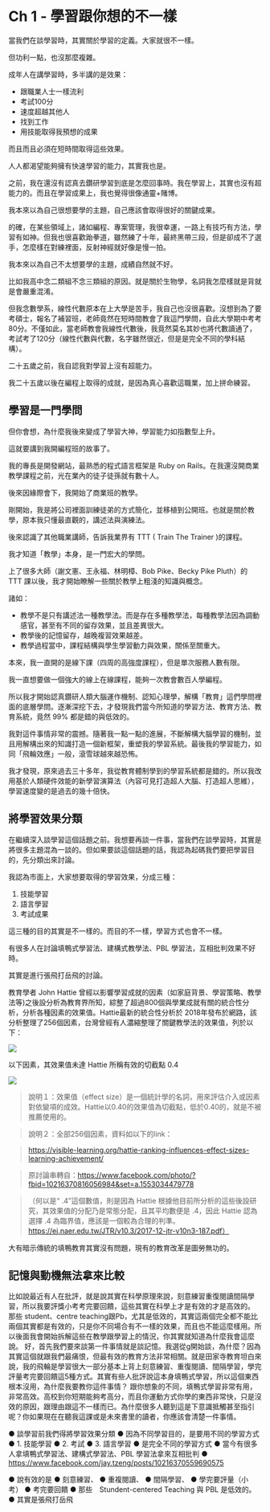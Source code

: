 # Ch 1 - 學習跟你想的不一樣

當我們在談學習時，其實關於學習的定義。大家就很不一樣。

但功利一點，也沒那麼複雜。

成年人在講學習時，多半講的是效果：

* 跟職業人士一樣流利
* 考試100分
* 速度超越其他人
* 找到工作
* 用技能取得我預想的成果

而且而且必須在短時間取得這些效果。

人人都渴望能夠擁有快速學習的能力，其實我也是。

之前，我在還沒有認真去鑽研學習到底是怎麼回事時。我在學習上，其實也沒有超能力的。而且在學習成果上，我也覺得很像通靈+賭博。

我本來以為自己很想要學的主題，自己應該會取得很好的關鍵成果。

的確，在某些領域上，諸如編程、專案管理，我很幸運，一路上有技巧有方法，學習有如神。但我也很喜歡跆拳道，雖然練了十年，最終黑帶三段，但是卻成不了選手，怎麼樣在對練裡面，反射神經就好像是慢一拍。

我本來以為自己不太想要學的主題，成績自然就不好。

比如我高中念二類組不念三類組的原因。就是關於生物學，名詞我怎麼樣就是背就是會嚴重混淆。

但我念數學系，線性代數原本在上大學是苦手，我自己也沒很喜歡。沒想到為了要考碩士，報名了補習班，老師竟然在短時間教會了我這門學問，自此大學期中考考80分。不僅如此，當老師教會我線性代數後，我竟然莫名其妙也將代數讀通了，考試考了120分（線性代數與代數，名字雖然很近，但是是完全不同的學科結構）。

二十五歲之前，我自認我對學習上沒有超能力。

我二十五歲以後在編程上取得的成就，是因為真心喜歡這職業，加上拼命練習。

## 學習是一門學問

但你會想，為什麼我後來變成了學習大神，學習能力如指數型上升。

這就要講到我開編程班的故事了。

我的專長是開發網站，最熟悉的程式語言框架是 Ruby on Rails。在我還沒開商業教學課程之前，光在業內的徒子徒孫就有數十人。

後來因緣際會下，我開始了商業班的教學。

剛開始，我是將公司裡面訓練徒弟的方式簡化，並移植到公開班。也就是關於教學，原本我只懂最直觀的，講述法與演練法。

後來認識了其他職業講師，告訴我業界有 TTT ( Train The Trainer )的課程。

我才知道「教學」本身，是一門宏大的學問。

上了很多大師（謝文憲、王永福、林明樟、Bob Pike、Becky Pike Pluth）的 TTT 課以後，我才開始瞭解一些關於教學上粗淺的知識與概念。

諸如：

* 教學不是只有講述法一種教學法。而是存在多種教學法，每種教學法因為調動感官，甚至有不同的留存效果，並且差異很大。
* 教學後的記憶留存，越晚複習效果越差。
* 教學過程當中，課程結構與學生學習動力與效果，關係至關重大。

本來，我一直開的是線下課（四周的高強度課程），但是單次服務人數有限。

我一直想要做一個強大的線上在線課程，能夠一次教會數百人學編程。

所以我才開始認真鑽研人類大腦運作機制、認知心理學，解構「教育」這們學問裡面的底層學問。逐漸深挖下去，才發現我們當今所知道的學習方法、教育方法、教育系統，竟然 99% 都是錯的與低效的。

我對這件事情非常的震撼。隨著我一點一點的進展，不斷解構大腦學習的機制，並且用解構出來的知識打造一個新框架，重塑我的學習系統。最後我的學習能力，如同「飛輪效應」一般，滾雪球越來越恐怖。

我才發現，原來過去三十多年，我從教育體制學到的學習系統都是錯的。所以我改用基於人類硬件效能的新學習演算法（內容可見打造超人大腦、打造超人思維），學習速度變的是過去的幾十倍快。

## 將學習效果分類

在繼續深入談學習這個話題之前。我想要再談一件事，當我們在談學習時，其實是將很多主題混為一談的。但如果要談這個話題的話，我認為起碼我們要把學習目的，先分類出來討論。

我認為市面上，大家想要取得的學習效果，分成三種：

1. 技能學習
2. 語言學習
3. 考試成果

這三種的目的其實是不一樣的。而目的不一樣，學習方式也會不一樣。

有很多人在討論填鴨式學習法、建構式教學法、PBL 學習法，互相批判效果不好時。

其實是進行張飛打岳飛的討論。

教育學者 John Hattie 曾經以影響學習成就的因素（如家庭背景、學習策略、教學法等)之後設分析為教育界所知，綜整了超過800個與學業成就有關的統合性分析，分析各種因素的效果值。Hattie最新的統合性分析於 2018年發布於網路，該分析整理了256個因素，台灣曾經有人濃縮整理了關鍵教學法的效果值，列於以下：

![](https://cln.sh/DogxYt+)

以下因素，其效果值未達 Hattie 所稱有效的切截點 0.4

![](https://cln.sh/bsI1dC+)

> 說明１：效果值（effect size）是一個統計學的名詞，用來評估介入或因素對依變項的成效。Hattie以0.40的效果值為切截點，低於0.40的，就是不被推薦使用的。

> 說明２：全部256個因素，資料如以下的link：

> https://visible-learning.org/hattie-ranking-influences-effect-sizes-learning-achievement/

> 原討論串轉自：https://www.facebook.com/photo/?fbid=10216370816056984&set=a.1553034479778

> （何以是“ .4”這個數值，則是因為 Hattie 根據他目前所分析的這些後設研究，其效果值的分配乃是常態分配，且其平均數便是 .4，因此 Hattie 認為選擇 .4 為臨界值，應該是一個較為合理的判準。https://ej.naer.edu.tw/JTR/v10.3/2017-12-jtr-v10n3-187.pdf）

大有暗示傳統的填鴨教育其實沒有問題，現有的教育改革是圖勞無功的。

## 記憶與動機無法拿來比較


比如說最近有人在批評，就是說其實在科學原理來說，刻意練習重復閱讀間隔學習，所以我要評獎小考考完要回饋，這些其實在科學上才是有效的才是高效的。
那些 student、centre teaching跟Pb，尤其是低效的，其實這兩個完全都不能比兩個其實都是有效的，只是你不同場合有不一樣的效果，而且也不能這麼樣用。所以後面我會開始拆解這些在教學跟學習上的情況，你其實就知道為什麼我會這麼說。
好，首先我們要來談第一件事情就是談記憶。我選從g開始談，為什麼？因為其實這個就跟我們最痛恨，但最有效的教育方法非常相關。就是田家寺教育坦白來說，我的飛輪是學習很大一部分基本上背上刻意練習、重復閱讀、間隔學習，學完評量考完要回饋這5種方式。其實有些人批評說這本身填鴨式學習，所以這個東西根本沒用，為什麼我要教你這件事情？
跟你想象的不同，填鴨式學習非常有用，非常高效。高校到你短期能夠考高分，而且你運動方式你學的東西非常快，只是沒效的原因，跟理由跟這不一樣而已。為什麼很多人聽到這是下意識抵觸甚至指引呢？你如果現在在聽我這課或是未來書里的讀者，你應該會清楚一件事情。



●	談學習前我們得將學習效果分類
●	因為不同學習目的，是要用不同的學習方式
●	1. 技能學習
●	2. 考試
●	3. 語言學習
●	是完全不同的學習方式
●	當今有很多人拿填鴨式學習法、建構式學習法、PBL 學習法拿來互相批判
●	https://www.facebook.com/jay.tzeng/posts/10216370559690575

●	說有效的是
●	刻意練習、
●	重複閱讀、
●	間隔學習、
●	學完要評量（小考）
●	考完要回饋
●	那些　Stundent-centered Teaching 與 PBL 是低效的。
●	其實是張飛打岳飛
